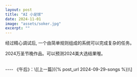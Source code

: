 ```yaml
---
layout: post
title: "AI 小足球"
date: 2024-11-01
image: "assets/soker.jpg"
excerpt: ""
---
```


经过精心调试后, 一个由简单规则组成的系统可以完成复杂的任务。

2024万圣节晚作品。可以预测2024美大选结果喔。

<script src="https://cdn.jsdelivr.net/npm/phaser@3.55.2/dist/phaser.min.js"></script>
<div id="game-container"></div>

<script type="module">
// Copyright: 2024 Yuan Lin
// License: MIT
// Description: A simple soccer game with AI players and basic physics

const labeloffset = -25;
const labelfontsize = '12px';
let c = 0;
class Player extends Phaser.Physics.Arcade.Sprite {
    constructor(scene, x, y, role, team, sprite, id) {
        super(scene, x, y, sprite);
        this.scene = scene;
        this.role = role;
        this.team = team;
        this.step = 0;
        
        scene.add.existing(this);
        scene.physics.add.existing(this);
        this.speed = 40; 

        this.setSize(16, 16);
        this.setOffset(8, 48);

        const frame_rate = 20
        const frame_rate_idle = 1
        const anims = this.anims;
        let idkey = "player" + id;
        anims.create({
            key: "idle-left",
            frames: anims.generateFrameNames(idkey, {
                prefix: "idle_left.",
                start: 0,
                end: 1,
                zeroPad: 0,
            }),
            frameRate: frame_rate_idle,
            repeat: -1,
        });
        anims.create({
            key: "idle-right",
            frames: anims.generateFrameNames(idkey, {
                prefix: "idle_right.",
                start: 0,
                end: 1,
                zeroPad: 0,
            }),
            frameRate: frame_rate_idle,
            repeat: -1,
        });
        anims.create({
            key: "idle-up",
            frames: anims.generateFrameNames(idkey, {
                prefix: "idle_up.",
                start: 0,
                end: 1,
                zeroPad: 0,
            }),
            frameRate: frame_rate_idle,
            repeat: -1,
        });
        anims.create({
            key: "idle-down",
            frames: anims.generateFrameNames(idkey, {
                prefix: "idle_down.",
                start: 0,
                end: 1,
                zeroPad: 0,
            }),
            frameRate: frame_rate_idle,
            repeat: -1,
        });
        anims.create({
            key: "walk-left",
            frames: anims.generateFrameNames(idkey, {
                prefix: "walk_left.",
                start: 0,
                end: 8,
                zeroPad: 0,
            }),
            frameRate: frame_rate,
            repeat: -1,
        });
        anims.create({
            key: "walk-right",
            frames: anims.generateFrameNames(idkey, {
                prefix: "walk_right.",
                start: 2,
                end: 8,
                zeroPad: 0,
            }),
            frameRate: frame_rate,
            repeat: -1,
        });
        anims.create({
            key: "walk-down",
            frames: anims.generateFrameNames(idkey, {
                prefix: "walk_down.",
                start: 0,
                end: 8,
                zeroPad: 0,
            }),
            frameRate: frame_rate,
            repeat: -1,
        });
        anims.create({
            key: "walk-up",
            frames: anims.generateFrameNames(idkey, {
                prefix: "walk_up.",
                start: 0,
                end: 8,
                zeroPad: 0,
            }),
            frameRate: frame_rate,
            repeat: -1,
        });

        this.setCollideWorldBounds(false);
        this.setBounce(0.5);

        let roletext;
        if (role === 'striker') {
            roletext = '前';
        }
        else if (role === 'midfielder') {
            roletext = '中';
        }
        else {
            roletext = '守';
        }
        this.roleLabel = scene.add.text(x, y + labeloffset, roletext, {
            fontSize: labelfontsize,
            fill: team === 2 ? '#ff0000' : '#0000ff',
            backgroundColor: '#ffffff',
            padding: { x: 3, y: 1 }
        });
        this.roleLabel.setOrigin(0.5, 0.5); 
    }

    update(ball) {
        this.roleLabel.setPosition(this.x, this.y + labeloffset);
        
        this.checkFieldBounds();

        switch(this.role) {
            case 'striker':
                this.strikerBehavior(ball);
                break;
            case 'midfielder':
                this.midfielderBehavior(ball);
                break;
            case 'defender':
                this.defenderBehavior(ball);
                break;
        }
        if (this.role == 'defender') {
            const defX = this.team === 1 ? 100 : 700;
            let xdiff = Math.abs(this.body.x + this.body.width/2 - defX);
            if (this.team == 1 && xdiff <10) {
                this.anims.play("idle-right", true);
                return;
            }
            else if (this.team == 2 && xdiff <10) { 
                this.anims.play("idle-left", true);
                return;
            }
        }
        if (Math.abs(this.body.velocity.x) >= (Math.abs(this.body.velocity.y)-2.0)) {
            if (this.body.velocity.x < 0) {
                this.anims.play("walk-left", true);
            }
            else {
                this.anims.play("walk-right", true);
            }
        }
        else {
            if (this.body.velocity.y < 0) {
                this.anims.play("walk-up", true);
            }
            else {
                this.anims.play("walk-down", true);
            }
        }

    }

    checkFieldBounds() {
        const bounce = 0.5;
        const margin = 8; // Half of player's physics body width/height

        // Left boundary
        if (this.body.x < this.scene.fieldX + margin) {
            this.setX(this.scene.fieldX + 2*margin);
            this.body.velocity.x = Math.abs(this.body.velocity.x * bounce);
        }
        // Right boundary
        if (this.body.x > this.scene.fieldX + this.scene.fieldWidth - margin) {
            this.setX(this.scene.fieldX + this.scene.fieldWidth - 2*margin);
            this.body.velocity.x = -Math.abs(this.body.velocity.x * bounce);
        }
        // Top boundary
        if (this.body.y < this.scene.fieldY + margin) {
            this.setY(this.scene.fieldY + 2*margin);
            this.body.velocity.y = Math.abs(this.body.velocity.y * bounce);
        }
        // Bottom boundary
        if (this.body.y > this.scene.fieldY + this.scene.fieldHeight - margin) {
            this.setY(this.scene.fieldY + this.scene.fieldHeight - 3*margin);
            this.body.velocity.y = -Math.abs(this.body.velocity.y * bounce);
        }
    }

    midfielderBehavior(ball) {
        if (this.team === 1 && ball.x < 600 || this.team === 2 && ball.x > 200) {
            this.moveTowardsBall(ball);
        } else {
            this.moveToPosition(this.team === 1 ? 200 : 600, Phaser.Math.Between(150, 450));
        }
    }

    strikerBehavior(ball) {
        const midX = this.team === 1 ? 300 : 500;
        if (Phaser.Math.Distance.Between(this.x, this.y, ball.x, ball.y) < 200) {
            this.moveTowardsBall(ball);
        } else {
            this.moveToPosition(midX, Phaser.Math.Between(150, 450));
        }
    }

    defenderBehavior(ball) {
        const defX = this.team === 1 ? 100 : 700;
        if ((this.team === 1 && ball.x < 300) || (this.team === 2 && ball.x > 500)) {
            this.moveTowardsBall(ball);
        } else {
            this.moveToPosition(defX, 300);
        }
    }

    moveTowardsBall(ball) {
        const distanceToBall = Phaser.Math.Distance.Between(this.body.x+this.body.width/2, this.body.y + this.body.height/2, ball.x, ball.y);
        if (distanceToBall < 15) {
            ball.setLastTouch(this);
            // Calculate kick direction based on tactical decision
            const kickDirection = this.getKickDirection(ball);
            const kickPower = 250; // Reduced from 100
            
            ball.setVelocity(
                Math.cos(kickDirection) * kickPower,
                Math.sin(kickDirection) * kickPower
            );
            // Back off slightly after kicking
            this.setVelocity(
                Math.cos(kickDirection) * this.speed * 0.3, 
                Math.sin(kickDirection) * this.speed * 0.3
            );
        } else {
            // Move towards ball normally
            if (this.step <= 0) {
                const angle = Phaser.Math.Angle.Between(this.body.x+this.body.width/2, this.body.y+this.body.height/2, ball.x, ball.y);
                const speed = this.speed; 
                this.setVelocity( Math.cos(angle) * speed, Math.sin(angle) * speed);
                this.step = Phaser.Math.Between(50, 200);
            }
            else
                this.step = this.step - 1;
        }
    }

    swapPositionWithBall(ball) {
        const oldX= ball.x;
        const oldY= ball.y;

        let dir = Math.sign(ball.body.velocity.y);
        ball.setPosition(ball.x, ball.y - 32*dir);
        ball.setVelocity(ball.body.velocity.x, -ball.body.velocity.y);
    }

    getKickDirection(ball) {
        const swap_dist = 40;
        const goalX = this.team === 1 ? 800 : 0;
        const goalY = 300;
        
        // Add random variation to goal target to make it more realistic
        const targetY = goalY + Phaser.Math.Between(-50, 50);
        
        // Check if path to goal is blocked
        const blocked = this.isPathBlocked(ball, goalX, goalY);
        
        if (blocked) {
            if ((Math.random() < 0.10) || 
                (ball.y < (this.scene.fieldY + swap_dist) && ball.body.velocity.y < 0) || 
                (ball.y > (this.scene.fieldY + this.scene.fieldHeight - swap_dist) && ball.body.velocity.y > 0)) {
                this.swapPositionWithBall(ball);
                // Return a random direction after switching
                return Math.random() * Math.PI * 2;
            }

            // If not switching, look for alternative directions
            const angles = [
                0, Math.PI/4, -Math.PI/4,  // Forward variations
                Math.PI/2, -Math.PI/2,     // Sideways
                Math.PI * 3/4, -Math.PI * 3/4  // Backward variations
            ];
            
            // Adjust angles based on team direction
            if (this.team === 2) {
                angles.forEach((angle, i) => angles[i] = Math.PI - angle);
            }
            
            // Find first unblocked direction
            for (let angle of angles) {
                const targetX = ball.x + Math.cos(angle) * 100;
                const targetY = ball.y + Math.sin(angle) * 100;
                if (!this.isPathBlocked(ball, targetX, targetY)) {
                    return angle;
                }
            }
        }
        
        // Default: kick towards goal
        let a = Phaser.Math.Angle.Between(ball.x, ball.y, goalX, goalY);
        return a;
    }

    isPathBlocked(ball, targetX, targetY) {
        const angle = Phaser.Math.Angle.Between(ball.x, ball.y, targetX, targetY);
        const distance = 100;  // Reduced
        
        // Check for opposing players in the path
        const opponents = this.team === 1 ? this.scene.team2 : this.scene.team1;
        for (let opponent of opponents) {
            const opponentAngle = Phaser.Math.Angle.Between(ball.x, ball.y, opponent.x, opponent.y);
            const opponentDist = Phaser.Math.Distance.Between(ball.x, ball.y, opponent.x, opponent.y);
            
            // Check if opponent is in the path
            if (opponentDist < distance && 
                Math.abs(Phaser.Math.Angle.Wrap(angle - opponentAngle)) < 0.7) {
                return true;
            }
        }
        return false;
    }

    moveToPosition(x, y) {
        const angle = Phaser.Math.Angle.Between(this.x, this.y, x, y);
        const distance = Phaser.Math.Distance.Between(this.x, this.y, x, y);
        
        if (distance > 10) {
            this.setVelocity(
                Math.cos(angle) * this.speed,
                Math.sin(angle) * this.speed
            );
        } else {
            this.setVelocity(0, 0);
        }
    }
}

class Ball extends Phaser.Physics.Arcade.Sprite {
    constructor(scene, x, y) {
        super(scene, x, y, 'ball');
        this.scene = scene;
        
        scene.add.existing(this);
        scene.physics.add.existing(this);

        // Set the physical size of the ball to be 16x16 
        this.setSize(16, 16);
        this.setCollideWorldBounds(false);  // Change to false to allow ball to go out
        this.lastTouchedBy = null;  // Track last player to touch ball
    }

    setLastTouch(player) {
        this.lastTouchedBy = player;
        return;
    }

    update() {
        if (this.paused) {
            return;
        }

        // Check if ball is outside field boundaries
        if (this.y < this.scene.fieldY || this.y > this.scene.fieldY + this.scene.fieldHeight) {
            if (this.lastTouchedBy) {
                const scoringTeam = this.lastTouchedBy.team === 1 ? 2 : 1;
                this.scene.handleGoal(scoringTeam, 1);
            }
            return;
        }

        if (this.x <= this.scene.fieldX || this.x >= this.scene.fieldX + this.scene.fieldWidth) {
            let scoringTeam;
            if (this.y >= this.scene.fieldY + 128 && this.y <= this.scene.fieldY + 256) 
                scoringTeam = this.x < this.scene.fieldX ? 2 : 1;
            else
                scoringTeam = this.lastTouchedBy.team === 1 ? 2 : 1;
            this.scene.handleGoal(scoringTeam, 3); 
            return;
        }

        // Apply additional drag when ball is moving
        const dragFactor = 0.90;  // Increased drag from 0.96
        this.setVelocity(
            this.body.velocity.x * dragFactor,
            this.body.velocity.y * dragFactor
        );
    }
}

class MainScene extends Phaser.Scene {
    constructor() {
        super({ key: 'MainScene' });
        this.score = {
            team1: 0,
            team2: 0
        };
    }

    preload() {
        this.load.image('redPlayer', '/assets/soker/redPlayer.png');
        this.load.image('bluePlayer', '/assets/soker/bluePlayer.png');
        this.load.image('ball', '/assets/soker/ball.png');
        this.load.image('field', '/assets/soker/field.png');
        for (let i = 0; i < 6; i++) {
            let player_png = "Player" + i + ".png";
            let key = "player" + i;
            this.load.atlas(key, "/assets/soker/players/" + player_png, "/assets/soker/players/char.json");
        }
    }

    getRandomPosition(team, role) {
        const minY = this.fieldY + 50;  // Add margin from field top
        const maxY = this.fieldY + this.fieldHeight - 50;  // Subtract margin from field bottom
        let x;

        if (team === 1) { // Left team
            if (role === 'striker') {
                x = Phaser.Math.Between(this.fieldX + 200, this.fieldX + 300);
            } else if (role === 'midfielder') {
                x = Phaser.Math.Between(this.fieldX + 150, this.fieldX + 200);
            } else {
                x = this.fieldX + 100;
            }
        } else { // Right team
            if (role === 'striker') {
                x = Phaser.Math.Between(this.fieldX + this.fieldWidth - 300, this.fieldX + this.fieldWidth - 200);
            } else if (role === 'midfielder') {
                x = Phaser.Math.Between(this.fieldX + this.fieldWidth - 200, this.fieldX + this.fieldWidth - 150);
            } else {
                x = this.fieldX + this.fieldWidth - 100;
            }
        }

        return {
            x: x,
            y: Phaser.Math.Between(minY, maxY)
        };
    }

    create() {
        // Define field dimensions and position
        this.fieldWidth = 672;
        this.fieldHeight = 384;
        this.fieldX = (800 - this.fieldWidth) / 2;  // 64
        this.fieldY = (600 - this.fieldHeight) / 2;  // 108

        const goalheight = 128;

        this.paused = false;
        this.turn = 0;

        // Add soccer field centered
        const field = this.add.image(400, 300, 'field');

        // Add vertical lines
        for (let x = 100; x <= 700; x += 100) {
            const line = this.add.line(0, 0, x, 0, x, 600, 0x333333);
            line.setLineWidth(1);
            line.setAlpha(0.3); // Make lines semi-transparent
        }

        // set background to be green
        this.cameras.main.setBackgroundColor(0x8ebb3d);

        // Add scoreboard
        this.scoreText = this.add.text(300, 20, '', {
            fontSize: '32px',
            fill: '#ffffff',
            backgroundColor: '#c57700',
            padding: { x: 10, y: 5 }
        });
        this.updateScoreDisplay();

        // Create ball
        this.ball = new Ball(this, 400, 300);

        // Create teams
        this.team1 = [];
        this.team2 = [];

        // Team 1 (left side)
        const pos1Striker = this.getRandomPosition(1, 'striker');
        const pos1Mid = this.getRandomPosition(1, 'midfielder');
        this.team1.push(new Player(this, pos1Striker.x, pos1Striker.y, 'striker', 1, 'redPlayer', 0));
        this.team1.push(new Player(this, pos1Mid.x, pos1Mid.y, 'midfielder', 1, 'redPlayer', 1));
        this.team1.push(new Player(this, 100, 340, 'defender', 1, 'redPlayer', 2));

        // Team 2 (right side)
        const pos2Striker = this.getRandomPosition(2, 'striker');
        const pos2Mid = this.getRandomPosition(2, 'midfielder');
        this.team2.push(new Player(this, pos2Striker.x, pos2Striker.y, 'striker', 2, 'bluePlayer', 3));
        this.team2.push(new Player(this, pos2Mid.x, pos2Mid.y, 'midfielder', 2, 'bluePlayer', 4));
        this.team2.push(new Player(this, 700, 330, 'defender', 2, 'bluePlayer', 5));

        // Add debug info
        /*
        this.debugText = this.add.text(10, 10, '', { 
            fontSize: '12px',
            fill: '#ffffff',
            backgroundColor: '#000000'
        });
        */
    }

    update() {
        if (this.paused) {
            return;
        }

        // Update ball
        this.ball.update();
        
        let teams;
        // Update all players
        if (this.turn == 0) {
            teams = [this.team1[0], this.team2[0], this.team1[1], this.team2[1], this.team1[2], this.team2[2]];
            this.turn = 1;
        }
        else {
            teams = [this.team2[0], this.team1[0], this.team2[1], this.team1[1], this.team2[2], this.team1[2]];
            this.turn = 0;
        }
        
        teams.forEach(player => {
            // Log player position for debugging
            //console.log(`Player position: ${player.x}, ${player.y}`);
            player.update(this.ball);
        });

        // Update debug info
        /*
        this.debugText.setText(
            `Ball: x=${Math.round(this.ball.x)} y=${Math.round(this.ball.y)}\n` +
            `vel: x=${Math.round(this.ball.body.velocity.x)} y=${Math.round(this.ball.body.velocity.y)}\n` +
            'last touch: ' + (this.ball.lastTouchedBy ? this.ball.lastTouchedBy.role + this.ball.lastTouchedBy.team: 'none')
        );
        */
    }

    handleGoal(scoringTeam, score) {
        if (this.paused) {
            return;
        }

        // Update score
        this.score[`team${scoringTeam}`]+= score;
        
        this.paused = true;

        // Freeze all players and ball during the flashing animation
        this.ball.setVelocity(0, 0);
        [...this.team1, ...this.team2].forEach(player => {
            player.setVelocity(0, 0);
        });

        // Update score display immediately
        this.updateScoreDisplay();

        // Flash score 3 times before restart
        let flashCount = 0;
        const flashInterval = setInterval(() => {
            this.scoreText.visible = !this.scoreText.visible;
            flashCount++;
            
            if (flashCount >= 6) { // 3 complete flashes (on-off cycles)
                clearInterval(flashInterval);
                this.scoreText.visible = true;
                this.restartGame();
            }
        }, 200); // Flash every 200ms
    }

    updateScoreDisplay() {
        // Make score text more prominent
        this.scoreText.setText(`蓝方: ${this.score.team1}  红方: ${this.score.team2}`);
        this.scoreText.setFontSize('32px');
        this.scoreText.setBackgroundColor('#CF7700');
        this.scoreText.setPadding(10, 5);
        this.scoreText.x = 400 - this.scoreText.width / 2;
    }

    restartGame() {
        // Reset ball position to center of field
        this.ball.setPosition(400, 300);
        this.ball.setVelocity(0, 0);
        this.ball.lastTouchedBy = null;

        // Reset team positions using field-aware positioning
        // Reset team 1 positions with random positions
        const pos1Striker = this.getRandomPosition(1, 'striker');
        const pos1Mid = this.getRandomPosition(1, 'midfielder');
        this.team1[0].setPosition(pos1Striker.x, pos1Striker.y); // striker
        this.team1[0].roleLabel.setPosition(pos1Striker.x, pos1Striker.y + labeloffset);
        this.team1[1].setPosition(pos1Mid.x, pos1Mid.y); // midfielder
        this.team1[1].roleLabel.setPosition(pos1Mid.x, pos1Mid.y + labeloffset);
        this.team1[2].setPosition(100, 340); // defender
        this.team1[2].roleLabel.setPosition(100, 320);

        // Reset team 2 positions with random positions
        const pos2Striker = this.getRandomPosition(2, 'striker');
        const pos2Mid = this.getRandomPosition(2, 'midfielder');
        this.team2[0].setPosition(pos2Striker.x, pos2Striker.y); // striker
        this.team2[0].roleLabel.setPosition(pos2Striker.x, pos2Striker.y + labeloffset);
        this.team2[1].setPosition(pos2Mid.x, pos2Mid.y); // midfielder
        this.team2[1].roleLabel.setPosition(pos2Mid.x, pos2Mid.y + labeloffset);
        this.team2[2].setPosition(700, 330); // defender
        this.team2[2].roleLabel.setPosition(700, 310);

        // Reset all player velocities
        [...this.team1, ...this.team2].forEach(player => {
            player.setVelocity(0, 0);
        });

        this.paused = false;
    }
}

const config = {
    type: Phaser.AUTO,
    parent: 'game-container',
    width: 800,
    height: 600,
    physics: {
        default: 'arcade',
        arcade: {
            gravity: { y: 0 },
            debug: false,
        }
    },
    scene: MainScene,
    parent: 'game-container',
    fps: {
        target: 60,  // Reduced from 60
        forceSetTimeOut: true
    }
};

new Phaser.Game(config);
  </script>


<br>
----
《午后》：\[[上一篇]({% post_url 2024-09-29-songs %})\] 
